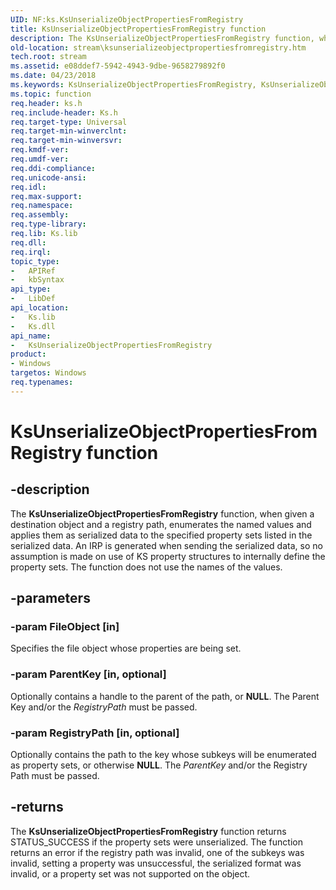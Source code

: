 ```yaml
---
UID: NF:ks.KsUnserializeObjectPropertiesFromRegistry
title: KsUnserializeObjectPropertiesFromRegistry function
description: The KsUnserializeObjectPropertiesFromRegistry function, when given a destination object and a registry path, enumerates the named values and applies them as serialized data to the specified property sets listed in the serialized data.
old-location: stream\ksunserializeobjectpropertiesfromregistry.htm
tech.root: stream
ms.assetid: e08ddef7-5942-4943-9dbe-9658279892f0
ms.date: 04/23/2018
ms.keywords: KsUnserializeObjectPropertiesFromRegistry, KsUnserializeObjectPropertiesFromRegistry function [Streaming Media Devices], ks/KsUnserializeObjectPropertiesFromRegistry, ksfunc_09710ce5-9236-47cc-84b2-4ced36aa654b.xml, stream.ksunserializeobjectpropertiesfromregistry
ms.topic: function
req.header: ks.h
req.include-header: Ks.h
req.target-type: Universal
req.target-min-winverclnt: 
req.target-min-winversvr: 
req.kmdf-ver: 
req.umdf-ver: 
req.ddi-compliance: 
req.unicode-ansi: 
req.idl: 
req.max-support: 
req.namespace: 
req.assembly: 
req.type-library: 
req.lib: Ks.lib
req.dll: 
req.irql: 
topic_type:
-	APIRef
-	kbSyntax
api_type:
-	LibDef
api_location:
-	Ks.lib
-	Ks.dll
api_name:
-	KsUnserializeObjectPropertiesFromRegistry
product:
- Windows
targetos: Windows
req.typenames: 
---
```


# KsUnserializeObjectPropertiesFromRegistry function


## -description


The <b>KsUnserializeObjectPropertiesFromRegistry</b> function, when given a destination object and a registry path, enumerates the named values and applies them as serialized data to the specified property sets listed in the serialized data. An IRP is generated when sending the serialized data, so no assumption is made on use of KS property structures to internally define the property sets. The function does not use the names of the values.


## -parameters




### -param FileObject [in]

Specifies the file object whose properties are being set.


### -param ParentKey [in, optional]

Optionally contains a handle to the parent of the path, or <b>NULL</b>. The Parent Key and/or the <i>RegistryPath</i> must be passed.


### -param RegistryPath [in, optional]

Optionally contains the path to the key whose subkeys will be enumerated as property sets, or otherwise <b>NULL</b>. The <i>ParentKey</i> and/or the Registry Path must be passed.


## -returns



The <b>KsUnserializeObjectPropertiesFromRegistry</b> function returns STATUS_SUCCESS if the property sets were unserialized. The function returns an error if the registry path was invalid, one of the subkeys was invalid, setting a property was unsuccessful, the serialized format was invalid, or a property set was not supported on the object. 



